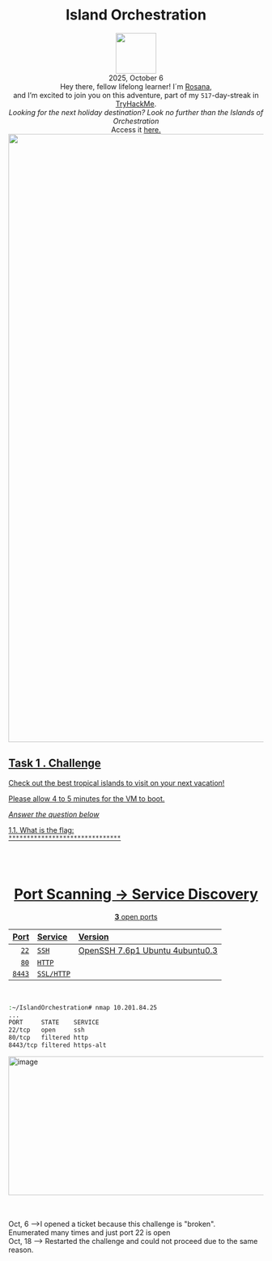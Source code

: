 <h1 align="center">Island Orchestration</h1>
<p align="center"><img width="80px" src="https://github.com/user-attachments/assets/a11551ff-026d-4458-b5e4-3b15243ffccd"><br>
2025, October 6<br> Hey there, fellow lifelong learner! I´m <a href="https://www.linkedin.com/in/rosanafssantos/">Rosana</a>,<br>
and I’m excited to join you on this adventure, part of my <code>517</code>-day-streak in<a href="https://tryhackme.com"> TryHackMe</a>.<br>
<em>Looking for the next holiday destination? Look no further than the Islands of Orchestration</em><br>
Access it <a href="https://tryhackme.com/room/islandorchestration"</a>here.<br>
<img width="1200px" src=""></p>


<h2>Task 1 . Challenge</h2>
<p>Check out the best tropical islands to visit on your next vacation!<br>

Please allow 4 to 5 minutes for the VM to boot.</p>


<p><em>Answer the question below</em></p>

<p>1.1. What is the flag:<br>
<code>*******************************</code></p>


<br>
<br>
<h1 align="center">Port Scanning → Service Discovery</h1>
<p align="center"><strong>3</strong> open ports</p>

<div align="center"><p>

| **Port**           | **Service**          | **Version**                     |
|-------------------:|:---------------------|:--------------------------------|
| `22`               |`SSH`                 |OpenSSH 7.6p1 Ubuntu 4ubuntu0.3  |
| `80`               |`HTTP`                |                                 |
| `8443`             |`SSL/HTTP`            |                                 |

</p></div><br>

```bash
:~/IslandOrchestration# nmap 10.201.84.25
...
PORT     STATE    SERVICE
22/tcp   open     ssh
80/tcp   filtered http
8443/tcp filtered https-alt
```

<img width="1275" height="274" alt="image" src="https://github.com/user-attachments/assets/16c93518-6033-49f5-94be-1b570f4179b6" />

<br>
<br>
<br>

<p>Oct, 6 -->I opened a ticket because this challenge is "broken".<br>Enumerated many times and just port 22 is open<br>
Oct, 18 --> Restarted the challenge and could not proceed due to the same reason.</p>
